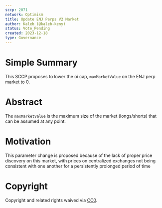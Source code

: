 ```yaml
---
sccp: 2071
network: Optimism
title: Update ENJ Perps V2 Market
author: Kaleb (@kaleb-keny)
status: Vote_Pending
created: 2023-12-18
type: Governance
---
```


# Simple Summary

This SCCP proposes to lower the oi cap, `maxMarketValue` on the ENJ perp market to 0.

# Abstract

The `maxMarketValue` is the maximum size of the market (longs/shorts) that can be assumed at any point.

# Motivation

This parameter change is proposed because of the lack of proper price discovery on this market, with prices on centralized exchanges not being consistent with one another for a persistently prolonged period of time 

# Copyright

Copyright and related rights waived via [CC0](https://creativecommons.org/publicdomain/zero/1.0/).


